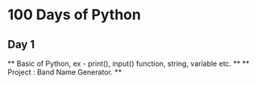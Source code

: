 # 100 Days of Python

## Day 1

** Basic of Python, ex - print(), input() function, string, variable etc. **
** Project : Band Name Generator. **

